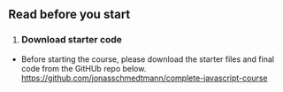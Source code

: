 ## Read before you start

1. ### Download starter code
- Before starting the course, please download the starter files and final code from the GitHUb repo below.
https://github.com/jonasschmedtmann/complete-javascript-course